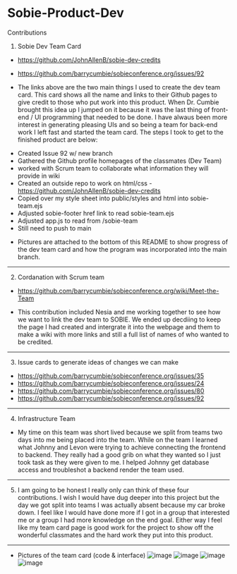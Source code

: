 # Sobie-Product-Dev

Contributions
1. Sobie Dev Team Card

* https://github.com/JohnAllenB/sobie-dev-credits
* https://github.com/barrycumbie/sobieconference.org/issues/92

* The links above are the two main things I used to create the dev team card. This card shows all the name and links to their Github pages to give credit to those who put work into this product. When Dr. Cumbie brought this idea up I jumped on it because it was the last thing of front-end / UI programming that needed to be done. I have alwaus been more interest in generating pleasing UIs and so being a team for back-end work I left fast and started the team card. The steps I took to get to the finished product are below:

- Created Issue 92 w/ new branch
- Gathered the Github profile homepages of the classmates (Dev Team)
- worked with Scrum team to collaborate what information they will provide in wiki
- Created an outside repo to work on html/css - https://github.com/JohnAllenB/sobie-dev-credits
- Copied over my style sheet into public/styles and html into sobie-team.ejs
- Adjusted sobie-footer href link to read sobie-team.ejs
- Adjusted app.js to read from /sobie-team
- Still need to push to main

* Pictures are attached to the bottom of this README to show progress of the dev team card and how the program was incorporated into the main branch.

-------------------------
2. Cordanation with Scrum team
* https://github.com/barrycumbie/sobieconference.org/wiki/Meet-the-Team

* This contribution included Nesia and me working together to see how we want to link the dev team to SOBIE. We ended up decdiing to keep the page I had created and intergrate it into the webpage and them to make a wiki with more links and still a full list of names of who wanted to be credited.

--------------------------
3. Issue cards to generate ideas of changes we can make
* https://github.com/barrycumbie/sobieconference.org/issues/35
* https://github.com/barrycumbie/sobieconference.org/issues/24
* https://github.com/barrycumbie/sobieconference.org/issues/80
* https://github.com/barrycumbie/sobieconference.org/issues/92

--------------------------
4. Infrastructure Team
* My time on this team was short lived because we split from teams two days into me being placed into the team. While on the team I learned what Johnny and Levon were trying to achieve connecting the frontend to backend. They really had a good grib on what they wanted so I just took task as they were given to me. I helped Johnny get database access and troubleshot a backend render the team used.

--------------------------
5. I am going to be honest I really only can think of these four contributions. I wish I would have dug deeper into this project but the day we got split into teams I was actually absent because my car broke down. I feel like I would have done more if I got in a group that interested me or a group I had more knowledge on the end goal. Either way I feel like my team card page is good work for the project to show off the wonderful classmates and the hard work they put into this product.


--------------------------
* Pictures of the team card (code & interface)
![image](https://github.com/user-attachments/assets/b220bcf3-1b32-4da4-b539-562ca5824fd6)
![image](https://github.com/user-attachments/assets/6b91677e-a28a-4406-b289-901151ac839e)
![image](https://github.com/user-attachments/assets/72d03276-8137-4e04-bf30-68379f4af6b1)
![image](https://github.com/user-attachments/assets/6711bbde-cda8-41c8-af83-de8175ea1e00)






